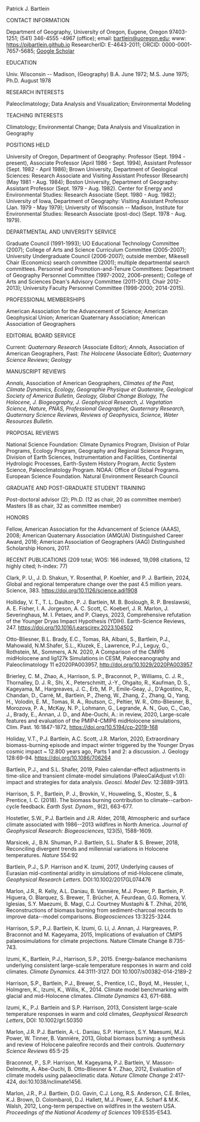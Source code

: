 Patrick J. Bartlein

CONTACT INFORMATION

Department of Geography, University of Oregon, Eugene, Oregon 97403-1251; (541) 346-4555 -4967 (office); email: [bartlein@uoregon.edu](mailto:bartlein@oregon.uoregon.edu); www: https://pjbartlein.github.io ResearcherID: E-4643-2011; ORCID: 0000-0001-7657-5685; [Google Scholar](https://scholar.google.com/citations?user=FTFHPNMAAAAJ&hl=en)

EDUCATION

Univ. Wisconsin \-- Madison, (Geography) B.A. June 1972; M.S. June 1975; Ph.D. August 1978

RESEARCH INTERESTS

Paleoclimatology; Data Analysis and Visualization; Environmental Modeling

TEACHING INTERESTS

Climatology; Environmental Change; Data Analysis and Visualization in Geography

POSITIONS HELD

University of Oregon, Department of Geography: Professor (Sept. 1994 - present), Associate Professor (April 1986 - Sept. 1994), Assistant Professor (Sept. 1982 - April 1986); Brown University, Department of Geological Sciences: Research Associate and Visiting Assistant Professor (Research) (May 1981 - Aug. 1984); Boston University, Department of Geography: Assistant Professor (Sept. 1979 - Aug. 1982). Center for Energy and Environmental Studies: Research Associate (Sept. 1980 - Aug. 1982); University of Iowa, Department of Geography: Visiting Assistant Professor (Jan. 1979 - May 1979); University of Wisconsin \-- Madison, Institute for Environmental Studies: Research Associate (post-doc) (Sept. 1978 - Aug. 1979).

DEPARTMENTAL AND UNIVERSITY SERVICE

Graduate Council (1991-1993); UO Educational Technology Committee (2007); College of Arts and Science Curriculum Committee (2005-2007); University Undergraduate Council (2006-2007); outside member, Mikesell Chair (Economics) search committee (2001); multiple departmental search committees. Personnel and Promotion-and-Tenure Committees: Department of Geography Personnel Committee (1997-2002, 2006-present); College of Arts and Sciences Dean's Advisory Committee (2011-2013, Chair 2012-2013); University Faculty Personnel Committee (1998-2000; 2014-2015).

PROFESSIONAL MEMBERSHIPS

American Association for the Advancement of Science; American Geophysical Union; American Quaternary Association; American Association of Geographers

EDITORIAL BOARD SERVICE

Current: *Quaternary Research* (Associate Editor); *Annals*, Association of American Geographers, Past: *The Holocene* (Associate Editor); *Quaternary Science Reviews*; *Geology*

MANUSCRIPT REVIEWS

*Annals*, Association of American Geographers, *Climates of the Past, Climate Dynamics, Ecology,* *Geographie Physique et Quateraire, Geological Society of America Bulletin, Geology, Global Change Biology, The Holocene, J. Biogeography, J. Geophysical Research, J. Vegetation Science, Nature, PNAS, Professional Geographer, Quaternary Research, Quaternary Science Reviews, Reviews of Geophysics, Science, Water Resources Bulletin.*

PROPOSAL REVIEWS

National Science Foundation: Climate Dynamics Program, Division of Polar Programs, Ecology Program, Geography and Regional Science Program, Division of Earth Sciences, Instrumentation and Facilities, Continental Hydrologic Processes, Earth-System History Program, Arctic System Science, Paleoclimatology Program. NOAA: Office of Global Programs. European Science Foundation. Natural Environment Research Council

GRADUATE AND POST-GRADUATE STUDENT TRAINING

Post-doctoral advisor (2); Ph.D. (12 as chair, 20 as committee member) Masters (8 as chair, 32 as committee member)

HONORS

Fellow, American Association for the Advancement of Science (AAAS), 2008; American Quaternary Association (AMQUA) Distinguished Career Award, 2016; American Association of Geographers (AAG) Distinguished Scholarship Honors, 2017.

RECENT PUBLICATIONS (209 total; WOS: 166 indexed, 19,098 citations, 12 highly cited; h-index: 77)

Clark, P. U., J. D. Shakun, Y. Rosenthal, P. Koehler, and P. J. Bartlein, 2024, Global and regional temperature change over the past 4.5 million years. Science, 383. <https://doi.org/10.1126/science.adi1908>

Holliday, V. T., T. L. Daulton, P. J. Bartlein, M. B. Boslough, R. P. Breslawski, A. E. Fisher, I. A. Jorgeson, A. C. Scott, C. Koeberl, J. R. Marlon, J. Severinghaus, M. I. Petaev, and P. Claeys, 2023, Comprehensive refutation of the Younger Dryas Impact Hypothesis (YDIH). Earth-Science Reviews, 247. <https://doi.org/10.1016/j.earscirev.2023.104502>

Otto-Bliesner, B.L. Brady, E.C., Tomas, RA, Albani, S., Bartlein, P.J., Mahowald, N.M.Shafer, S.L., Kluzek, E., Lawrence, P.J., Leguy, G., Rothstein, M., Sommers, A.N. 2020, A Comparison of the CMIP6 midHolocene and lig127k Simulations in CESM, Paleoceanography and Paleoclimatology 11 e2020PA003957, <http://doi.org/10.1029/2020PA003957>

Brierley, C. M., Zhao, A., Harrison, S. P., Braconnot, P., Williams, C. J. R., Thornalley, D. J. R., Shi, X., Peterschmitt, J.-Y., Ohgaito, R., Kaufman, D. S., Kageyama, M., Hargreaves, J. C., Erb, M. P., Emile-Geay, J., D\'Agostino, R., Chandan, D., Carré, M., Bartlein, P., Zheng, W., Zhang, Z., Zhang, Q., Yang, H., Volodin, E. M., Tomas, R. A., Routson, C., Peltier, W. R., Otto-Bliesner, B., Morozova, P. A., McKay, N. P., Lohmann, G., Legrande, A. N., Guo, C., Cao, J., Brady, E., Annan, J. D., and Abe-Ouchi, A.: in review, 2020, Large-scale features and evaluation of the PMIP4-CMIP6 midHolocene simulations, Clim. Past. 16:1847-1872, <https://doi.org/10.5194/cp-2019-168>

Holiday, V.T., P.J. Bartlein, A.C. Scott, J.R. Marlon, 2020, Extraordinary biomass-burning episode and impact winter triggered by the Younger Dryas cosmic impact \~ 12.800 years ago, Parts 1 and 2: a discussion. J. Geology 128:69-94. <https://doi.org/10.1086/706264>

Bartlein, P.J., and S.L. Shafer, 2019, Paleo calendar-effect adjustments in time-slice and transient climate-model simulations (PaleoCalAdjust v1.0): impact and strategies for data analysis. *Geosci. Model Dev.* 12:3889-3913.

Harrison, S. P., Bartlein, P. J., Brovkin, V., Houweling, S., Kloster, S., & Prentice, I. C. (2018). The biomass burning contribution to climate--carbon-cycle feedback. *Earth Syst. Dynam.*, 9(2), 663-677.

Hostetler, S.W., P.J. Bartlein and J.R. Alder, 2018, Atmospheric and surface climate associated with 1986--2013 wildfires in North America. *Journal of Geophysical Research: Biogeosciences*, 123(5), 1588-1609.

Marsicek, J., B.N. Shuman, P.J. Bartlein, S.L. Shafer & S. Brewer, 2018, Reconciling divergent trends and millennial variations in Holocene temperatures. *Nature* 554:92

Bartlein, P.J., S.P. Harrison and K. Izumi, 2017, Underlying causes of Eurasian mid-continental aridity in simulations of mid-Holocene climate, *Geophysical Research Letters*. DOI:10.1002/2017GL074476

Marlon, J.R., R. Kelly, A.L. Daniau, B. Vannière, M.J. Power, P. Bartlein, P. Higuera, O. Blarquez, S. Brewer, T. Brücher, A. Feurdean, G.G. Romera, V. Iglesias, S.Y. Maezumi, B. Magi, C.J. Courtney Mustaphi & T. Zhihai, 2016, Reconstructions of biomass burning from sediment-charcoal records to improve data--model comparisons. *Biogeosciences* 13:3225-3244.

Harrison, S.P., P.J. Bartlein, K. Izumi, G. Li, J. Annan, J. Hargreaves, P. Braconnot and M. Kageyama, 2015, Implications of evaluation of CMIP5 palaeosimulations for climate projections. Nature Climate Change 8:735-743.

Izumi, K., Bartlein, P.J., Harrison, S.P., 2015. Energy-balance mechanisms underlying consistent large-scale temperature responses in warm and cold climates. *Climate Dynamics*. 44:3111-3127. DOI 10.1007/s00382-014-2189-2

Harrison, S.P., Bartlein, P.J., Brewer, S., Prentice, I.C., Boyd, M., Hessler, I., Holmgren, K., Izumi, K., Willis, K., 2014. Climate model benchmarking with glacial and mid-Holocene climates. *Climate Dynamics* 43, 671-688.

Izumi, K., P.J. Bartlein and S.P. Harrison, 2013, Consistent large-scale temperature responses in warm and cold climates, *Geophysical Research Letters*, DOI: 10.1002/grl.50350

Marlon, J.R. P.J. Bartlein, A.-L. Daniau, S.P. Harrison, S.Y. Maesumi, M.J. Power, W. Tinner, B. Vanniére, 2013, Global biomass burning: a synthesis and review of Holocene paleofire records and their controls. *Quaternary Science Reviews* 65:5-25

Braconnot, P., S.P. Harrison, M. Kageyama, P.J. Bartlein, V. Masson-Delmotte, A. Abe-Ouchi, B. Otto-Bliesner & Y. Zhao, 2012, Evaluation of climate models using palaeoclimatic data. *Nature Climate Change* 2:417-424, doi:10.1038/nclimate1456.

Marlon, J.R., P.J. Bartlein, D.G. Gavin, C.J. Long, R.S. Anderson, C.E. Briles, K.J. Brown, D. Colombaroli, D.J. Hallett, M.J. Power, E.A. Scharf & M.K. Walsh, 2012, Long-term perspective on wildfires in the western USA. *Proceedings of the National Academy of Sciences* 109:E535-E543.
